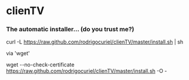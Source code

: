  clienTV
 ========

<h3>The automatic installer… (do you trust me?)</h3>


curl -L https://raw.github.com/rodrigocuriel/clienTV/master/install.sh | sh

via 'wget'

wget --no-check-certificate https://raw.github.com/rodrigocuriel/clienTV/master/install.sh -O -